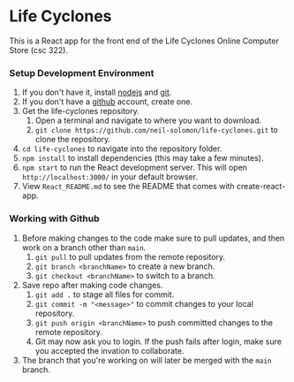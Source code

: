 # Life Cyclones

This is a React app for the front end of the Life Cyclones Online Computer Store (csc 322).

### Setup Development Environment

1. If you don't have it, install [nodejs](https://nodejs.org/en/download/) and [git](https://git-scm.com/downloads).
1. If you don't have a [github](https://github.com/) account, create one.
1. Get the life-cyclones repository.
   1. Open a terminal and navigate to where you want to download.
   1. `git clone https://github.com/neil-solomon/life-cyclones.git` to clone the repository.
1. `cd life-cyclones` to navigate into the repository folder.
1. `npm install` to install dependencies (this may take a few minutes).
1. `npm start` to run the React development server. This will open `http://localhost:3000/` in your default browser.
1. View `React_README.md` to see the README that comes with create-react-app.

### Working with Github

1. Before making changes to the code make sure to pull updates, and then work on a branch other than `main`.
   1. `git pull` to pull updates from the remote repository.
   1. `git branch <branchName>` to create a new branch.
   1. `git checkout <branchName>` to switch to a branch.
1. Save repo after making code changes.
   1. `git add .` to stage all files for commit.
   1. `git commit -m "<message>"` to commit changes to your local repository.
   1. `git push origin <branchName>` to push committed changes to the remote repository.
   1. Git may now ask you to login. If the push fails after login, make sure you accepted the invation to collaborate.
1. The branch that you're working on will later be merged with the `main` branch.
